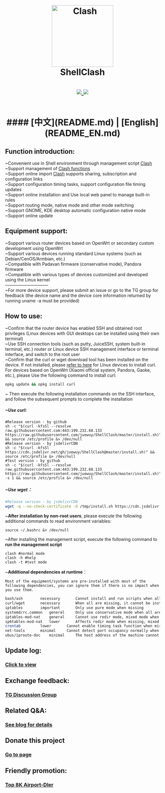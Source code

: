 <h1 align="center">
  <img src="https://github.com/Dreamacro/clash/raw/master/docs/logo.png" alt="Clash" width="200">
  <br>ShellClash<br>


  <p align="center">
	<a target="_blank" href="https://github.com/Dreamacro/clash/releases">
    <img src="https://img.shields.io/github/release/Dreamacro/Clash.svg?style=flat-square&label=Clash">
  </a>
  <a target="_blank" href="https://github.com/juewuy/ShellClash/releases">
    <img src="https://img.shields.io/github/release/juewuy/ShellClash.svg?style=flat-square&label=ShellClash&colorB=green">
  </a>
  </p>
<br>
####  [中文](README.md) | [English](README_EN.md) 

## Function introduction: 

~Convenient use in Shell environment through management script [Clash](https://github.com/Dreamacro/clash)<br>~Support management of [Clash functions](https://lancellc.gitbook.io/clash)<br>~Support online import [Clash](https://github.com/Dreamacro/clash) supports sharing, subscription and configuration links<br>~Support configuration timing tasks, support configuration file timing updates<br>~Support online installation and Use local web panel to manage built-in rules<br>~Support routing mode, native mode and other mode switching<br>~Support GNOME, KDE desktop automatic configuration native mode<br>~Support online update<br>

## Equipment support:

~Support various router devices based on OpenWrt or secondary custom development using OpenWrt<br>~Support various devices running standard Linux systems (such as Debian/CenOS/Armbian, etc.)<br>~Compatible with Padavan firmware (conservative mode), Pandora firmware<br>~Compatible with various types of devices customized and developed using the Linux kernel<br>——————————<br>~For more device support, please submit an issue or go to the TG group for feedback (the device name and the device core information returned by running uname -a must be provided)<br>

How to use:
--

~Confirm that the router device has enabled SSH and obtained root privileges (Linux devices with GUI desktops can be installed using their own terminal)<br>~Use SSH connection tools (such as putty, JuiceSSH, system built-in terminal, etc.) router or Linux device SSH management interface or terminal interface, and switch to the root user<br>~Confirm that the curl or wget download tool has been installed on the device. If not installed, please [refer to here](https://www.howtoforge.com/install-curl-in-linux) for LInux devices to install curl. For devices based on OpenWrt (Xiaomi official system, Pandora, Gaoke, etc.), please Use the following command to install curl:<br>

```sh
opkg update && opkg install curl
```

~ Then execute the following installation commands on the SSH interface, and follow the subsequent prompts to complete the installation<br>

##### ~Use curl:<br>

```Shell
#Release version - by github
sh -c "$(curl -kfsSl --resolve raw.githubusercontent.com:443:199.232.68.133 https://raw.githubusercontent.com/juewuy/ShellClash/master/install.sh)" && source /etc/profile &> /dev/null
#Release version - by jsdelivrCDN
sh -c "$(curl -kfsSl https://cdn.jsdelivr.net/gh/juewuy/ShellClash@master/install.sh)" && source /etc/profile &> /dev/null
#Test version - by github
sh -c "$(curl -kfsSl --resolve raw.githubusercontent.com:443:199.232.68.133 https://raw.githubusercontent.com/juewuy/ShellClash/master/install.sh)" -s 1 && source /etc/profile &> /dev/null
```

##### ~Use wget：<br>

```sh
#Release version - by jsdelivrCDN
wget -q --no-check-certificate -O /tmp/install.sh https://cdn.jsdelivr.net/gh/juewuy/ShellClash@master/install.sh  && sh /tmp/install.sh && source /etc/profile &> /dev/null
```

~**After installation by non-root users**, please execute the following additional commands to read environment variables:<br>

```shell
source ~/.bashrc &> /dev/null
```

~After installing the management script, execute the following command to **run the management script**<br>

```Shell
clash #normal mode
clash -h #help
clash -t #test mode
```

~**Additional dependencies at runtime**：<br>

```
Most of the equipment/systems are pre-installed with most of the following dependencies, you can ignore them if there is no impact when you use them.
```

```sh
bash/ash		necessary		Cannot install and run scripts when all are missing
curl/wget		necessary		When all are missing, it cannot be installed and updated online
iptables		important		Only use pure mode when missing
systemd/rc.common	general		Only use conservative mode when all are missing
iptables-mod-nat	general		Cannot use redir mode, mixed mode when missing
ip6tables-mod-nat	lower		Affects redir mode when missing, mixed mode support for ipv6
crontab			lower		Cannot enable timing task function when missing
net-tools		minimal		Cannot detect port occupancy normally when missing
ubus/iproute-doc	minimal		The host address of the machine cannot be obtained normally when missing
```



## Update log: 

### [Click to view](https://github.com/juewuy/ShellClash/releases) 

## Exchange feedback: 

### [TG Discussion Group](https://t.me/clashfm)

## Related Q&A:

### [See blog for details](https://juewuy.github.io)

## Donate this project

### [Go to page](https://juewuy.github.io/yOF4Yf06Q/)

## Friendly promotion: 

### [Top 8K Airport-Dler](https://dler.best/auth/register?affid=89698)

